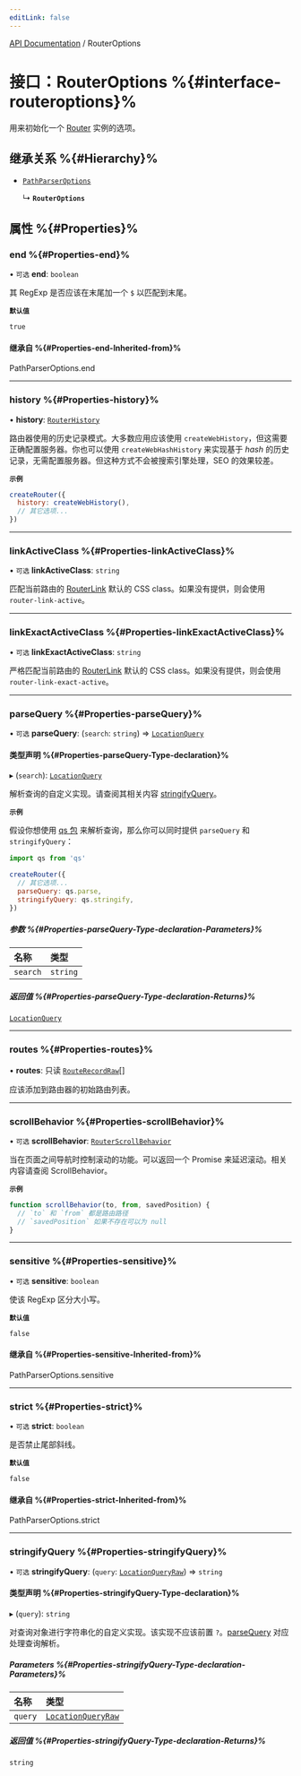 ```yaml
---
editLink: false
---
```


[API Documentation](../index.md) / RouterOptions

# 接口：RouterOptions %{#interface-routeroptions}%

用来初始化一个 [Router](Router.md) 实例的选项。

## 继承关系 %{#Hierarchy}%

- [`PathParserOptions`](../index.md#pathparseroptions)

  ↳ **`RouterOptions`**

## 属性 %{#Properties}%

### end %{#Properties-end}%

• `可选` **end**: `boolean`

其 RegExp 是否应该在末尾加一个 `$` 以匹配到末尾。

**`默认值`**

`true`

#### 继承自 %{#Properties-end-Inherited-from}%

PathParserOptions.end

___

### history %{#Properties-history}%

• **history**: [`RouterHistory`](RouterHistory.md)

路由器使用的历史记录模式。大多数应用应该使用 `createWebHistory`，但这需要正确配置服务器。你也可以使用 `createWebHashHistory` 来实现基于 *hash* 的历史记录，无需配置服务器。但这种方式不会被搜索引擎处理，SEO 的效果较差。

**`示例`**

```js
createRouter({
  history: createWebHistory(),
  // 其它选项...
})
```

___

### linkActiveClass %{#Properties-linkActiveClass}%

• `可选` **linkActiveClass**: `string`

匹配当前路由的 [RouterLink](../index.md#routerlink) 默认的 CSS class。如果没有提供，则会使用 `router-link-active`。

___

### linkExactActiveClass %{#Properties-linkExactActiveClass}%

• `可选` **linkExactActiveClass**: `string`

严格匹配当前路由的 [RouterLink](../index.md#routerlink) 默认的 CSS class。如果没有提供，则会使用 `router-link-exact-active`。

___

### parseQuery %{#Properties-parseQuery}%

• `可选` **parseQuery**: (`search`: `string`) => [`LocationQuery`](../index.md#locationquery)

#### 类型声明 %{#Properties-parseQuery-Type-declaration}%

▸ (`search`): [`LocationQuery`](../index.md#locationquery)

解析查询的自定义实现。请查阅其相关内容 [stringifyQuery](RouterOptions.md#stringifyquery)。

**`示例`**

假设你想使用 [qs 包](https://github.com/ljharb/qs) 来解析查询，那么你可以同时提供 `parseQuery` 和 `stringifyQuery`：

```js
import qs from 'qs'

createRouter({
  // 其它选项...
  parseQuery: qs.parse,
  stringifyQuery: qs.stringify,
})
```

##### 参数 %{#Properties-parseQuery-Type-declaration-Parameters}%

| 名称 | 类型 |
| :------ | :------ |
| `search` | `string` |

##### 返回值 %{#Properties-parseQuery-Type-declaration-Returns}%

[`LocationQuery`](../index.md#locationquery)

___

### routes %{#Properties-routes}%

• **routes**: 只读 [`RouteRecordRaw`](../index.md#routerecordraw)[]

应该添加到路由器的初始路由列表。

___

### scrollBehavior %{#Properties-scrollBehavior}%

• `可选` **scrollBehavior**: [`RouterScrollBehavior`](RouterScrollBehavior.md)

当在页面之间导航时控制滚动的功能。可以返回一个 Promise 来延迟滚动。相关内容请查阅 ScrollBehavior。

**`示例`**

```js
function scrollBehavior(to, from, savedPosition) {
  // `to` 和 `from` 都是路由路径
  // `savedPosition` 如果不存在可以为 null
}
```

___

### sensitive %{#Properties-sensitive}%

• `可选` **sensitive**: `boolean`

使该 RegExp 区分大小写。

**`默认值`**

`false`

#### 继承自 %{#Properties-sensitive-Inherited-from}%

PathParserOptions.sensitive

___

### strict %{#Properties-strict}%

• `可选` **strict**: `boolean`

是否禁止尾部斜线。

**`默认值`**

`false`

#### 继承自 %{#Properties-strict-Inherited-from}%

PathParserOptions.strict

___

### stringifyQuery %{#Properties-stringifyQuery}%

• `可选` **stringifyQuery**: (`query`: [`LocationQueryRaw`](../index.md#locationqueryraw)) => `string`

#### 类型声明 %{#Properties-stringifyQuery-Type-declaration}%

▸ (`query`): `string`

对查询对象进行字符串化的自定义实现。该实现不应该前置 `?`。[parseQuery](RouterOptions.md#parsequery) 对应处理查询解析。

##### Parameters %{#Properties-stringifyQuery-Type-declaration-Parameters}%

| 名称 | 类型 |
| :------ | :------ |
| `query` | [`LocationQueryRaw`](../index.md#locationqueryraw) |

##### 返回值 %{#Properties-stringifyQuery-Type-declaration-Returns}%

`string`
